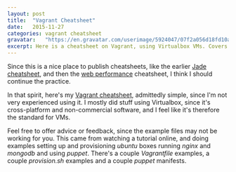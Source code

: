 ```yaml
---
layout: post
title:  "Vagrant Cheatsheet"
date:   2015-11-27
categories: vagrant cheatsheet
gravatar:	"https://en.gravatar.com/userimage/5924047/07f2a056d18fd10a7054b7c4d2e73ed8.jpeg"
excerpt: Here is a cheatsheet on Vagrant, using Virtualbox VMs. Covers basic commands and a few example setup and provisioning files.
---
```


Since this is a nice place to publish cheatsheets, like the earlier [Jade cheatsheet](/jade-cheatsheet.html), and then the [web performance](/performance.html) cheatsheet, I think I should continue the practice. 

In that spirit, here's my [Vagrant cheatsheet](/vagrant.html), admittedly simple, since I'm not very experienced using it. I mostly did stuff using Virtualbox, since it's cross-platform and non-commercial software, and I feel like it's therefore the standard for VMs. 

Feel free to offer advice or feedback, since the example files may not be working for you. This came from watching a tutorial online, and doing examples setting up and provisioning _ubuntu_ boxes running _nginx_ and _mongodb_ and using _puppet_. There's a couple _Vagrantfile_ examples, a couple _provision.sh_ examples and a couple _puppet_ manifests. 